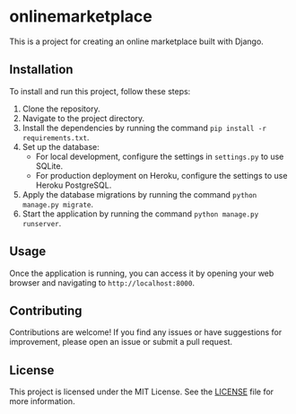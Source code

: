 # onlinemarketplace

This is a project for creating an online marketplace built with Django.

## Installation

To install and run this project, follow these steps:

1. Clone the repository.
2. Navigate to the project directory.
3. Install the dependencies by running the command `pip install -r requirements.txt`.
4. Set up the database:
    - For local development, configure the settings in `settings.py` to use SQLite.
    - For production deployment on Heroku, configure the settings to use Heroku PostgreSQL.
5. Apply the database migrations by running the command `python manage.py migrate`.
6. Start the application by running the command `python manage.py runserver`.

## Usage

Once the application is running, you can access it by opening your web browser and navigating to `http://localhost:8000`.

## Contributing

Contributions are welcome! If you find any issues or have suggestions for improvement, please open an issue or submit a pull request.

## License

This project is licensed under the MIT License. See the [LICENSE](LICENSE) file for more information.